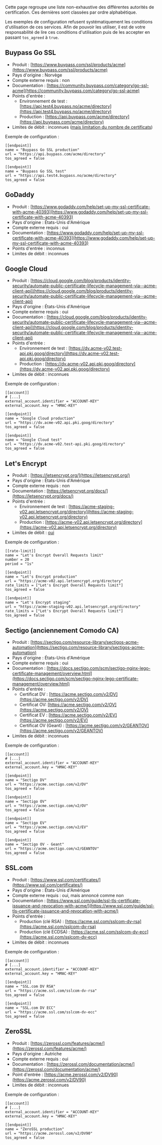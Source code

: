 
[//]: # (Copyright 2019-2020 Rodolphe Bréard <rodolphe@breard.tf>)

[//]: # (Copying and distribution of this file, with or without modification,)
[//]: # (are permitted in any medium without royalty provided the copyright)
[//]: # (notice and this notice are preserved.  This file is offered as-is,)
[//]: # (without any warranty.)

Cette page regroupe une liste non-exhaustive des différentes autorités de certification. Ces dernières sont classées par ordre alphabétique.

Les exemples de configuration refusent systématiquement les conditions d'utilisation de ces services. Afin de pouvoir les utiliser, il est de votre responsabilité de lire ces conditions d'utilisation puis de les accepter en passant `tos_agreed` à `true`.

## Buypass Go SSL

- Produit : [https://www.buypass.com/ssl/products/acme](https://www.buypass.com/ssl/products/acme)
- Pays d'origine : Norvège
- Compte externe requis : non
- Documentation : [https://community.buypass.com/category/go-ssl-acme](https://community.buypass.com/category/go-ssl-acme)
- Points d'entrée :
  * Environnement de test : [https://api.test4.buypass.no/acme/directory](https://api.test4.buypass.no/acme/directory)
  * Production : [https://api.buypass.com/acme/directory](https://api.buypass.com/acme/directory)
- Limites de débit : inconnues ([mais limitation du nombre de certificats](https://community.buypass.com/t/h7hmbsh/rate-limits))

Exemple de configuration :

```
[[endpoint]]
name = "Buypass Go SSL production"
url = "https://api.buypass.com/acme/directory"
tos_agreed = false

[[endpoint]]
name = "Buypass Go SSL test"
url = "https://api.test4.buypass.no/acme/directory"
tos_agreed = false
```


## GoDaddy

- Produit : [https://www.godaddy.com/help/set-up-my-ssl-certificate-with-acme-40393](https://www.godaddy.com/help/set-up-my-ssl-certificate-with-acme-40393)
- Pays d'origine : États-Unis d'Amérique
- Compte externe requis : oui
- Documentation : [https://www.godaddy.com/help/set-up-my-ssl-certificate-with-acme-40393](https://www.godaddy.com/help/set-up-my-ssl-certificate-with-acme-40393)
- Points d'entrée : inconnus
- Limites de débit : inconnues


## Google Cloud

- Produit : [https://cloud.google.com/blog/products/identity-security/automate-public-certificate-lifecycle-management-via--acme-client-api](https://cloud.google.com/blog/products/identity-security/automate-public-certificate-lifecycle-management-via--acme-client-api)
- Pays d'origine : États-Unis d'Amérique
- Compte externe requis : oui
- Documentation : [https://cloud.google.com/blog/products/identity-security/automate-public-certificate-lifecycle-management-via--acme-client-api](https://cloud.google.com/blog/products/identity-security/automate-public-certificate-lifecycle-management-via--acme-client-api)
- Points d'entrée :
  * Environnement de test : [https://dv.acme-v02.test-api.pki.goog/directory](https://dv.acme-v02.test-api.pki.goog/directory)
  * Production : [https://dv.acme-v02.api.pki.goog/directory](https://dv.acme-v02.api.pki.goog/directory)
- Limites de débit : inconnues

Exemple de configuration :

```
[[account]]
# [...]
external_account.identifier = "ACCOUNT-KEY"
external_account.key = "HMAC-KEY"

[[endpoint]]
name = "Google Cloud production"
url = "https://dv.acme-v02.api.pki.goog/directory"
tos_agreed = false

[[endpoint]]
name = "Google Cloud test"
url = "https://dv.acme-v02.test-api.pki.goog/directory"
tos_agreed = false
```


## Let's Encrypt

- Produit : [https://letsencrypt.org/](https://letsencrypt.org/)
- Pays d'origine : États-Unis d'Amérique
- Compte externe requis : non
- Documentation : [https://letsencrypt.org/docs/](https://letsencrypt.org/docs/)
- Points d'entrée :
  * Environnement de test : [https://acme-staging-v02.api.letsencrypt.org/directory](https://acme-staging-v02.api.letsencrypt.org/directory)
  * Production : [https://acme-v02.api.letsencrypt.org/directory](https://acme-v02.api.letsencrypt.org/directory)
- Limites de débit : [oui](https://letsencrypt.org/docs/rate-limits/)

Exemple de configuration :

```
[[rate-limit]]
name = "Let's Encrypt Overall Requests limit"
number = 20
period = "1s"

[[endpoint]]
name = "Let's Encrypt production"
url = "https://acme-v02.api.letsencrypt.org/directory"
rate_limits = ["Let's Encrypt Overall Requests limit"]
tos_agreed = false

[[endpoint]]
name = "Let's Encrypt staging"
url = "https://acme-staging-v02.api.letsencrypt.org/directory"
rate_limits = ["Let's Encrypt Overall Requests limit"]
tos_agreed = false
```


## Sectigo (anciennement Comodo CA)

- Produit : [https://sectigo.com/resource-library/sectigos-acme-automation](https://sectigo.com/resource-library/sectigos-acme-automation)
- Pays d'origine : États-Unis d'Amérique
- Compte externe requis : oui
- Documentation : [https://docs.sectigo.com/scm/sectigo-nginx-lego-certificate-management/overview.html](https://docs.sectigo.com/scm/sectigo-nginx-lego-certificate-management/overview.html)
- Points d'entrée :
  * Certificat DV : [https://acme.sectigo.com/v2/DV](https://acme.sectigo.com/v2/DV)
  * Certificat OV: [https://acme.sectigo.com/v2/OV](https://acme.sectigo.com/v2/OV)
  * Certificat EV : [https://acme.sectigo.com/v2/EV](https://acme.sectigo.com/v2/EV)
  * Certificat OV (Geant) : [https://acme.sectigo.com/v2/GEANTOV](https://acme.sectigo.com/v2/GEANTOV)
- Limites de débit : inconnues

Exemple de configuration :

```
[[account]]
# [...]
external_account.identifier = "ACCOUNT-KEY"
external_account.key = "HMAC-KEY"

[[endpoint]]
name = "Sectigo DV"
url = "https://acme.sectigo.com/v2/DV"
tos_agreed = false

[[endpoint]]
name = "Sectigo OV"
url = "https://acme.sectigo.com/v2/OV"
tos_agreed = false

[[endpoint]]
name = "Sectigo EV"
url = "https://acme.sectigo.com/v2/EV"
tos_agreed = false

[[endpoint]]
name = "Sectigo OV - Geant"
url = "https://acme.sectigo.com/v2/GEANTOV"
tos_agreed = false
```


## SSL.com

- Produit : [https://www.ssl.com/certificates/](https://www.ssl.com/certificates/)
- Pays d'origine : États-Unis d'Amérique
- Compte externe requis : oui, mais annoncé comme non
- Documentation : [https://www.ssl.com/guide/ssl-tls-certificate-issuance-and-revocation-with-acme/](https://www.ssl.com/guide/ssl-tls-certificate-issuance-and-revocation-with-acme/)
- Points d'entrée :
  * Production (clé RSA) : [https://acme.ssl.com/sslcom-dv-rsa](https://acme.ssl.com/sslcom-dv-rsa)
  * Production (clé ECDSA) : [https://acme.ssl.com/sslcom-dv-ecc](https://acme.ssl.com/sslcom-dv-ecc)
- Limites de débit : inconnues

Exemple de configuration :

```
[[account]]
# [...]
external_account.identifier = "ACCOUNT-KEY"
external_account.key = "HMAC-KEY"

[[endpoint]]
name = "SSL.com DV RSA"
url = "https://acme.ssl.com/sslcom-dv-rsa"
tos_agreed = false

[[endpoint]]
name = "SSL.com DV ECC"
url = "https://acme.ssl.com/sslcom-dv-ecc"
tos_agreed = false
```


## ZeroSSL

- Produit : [https://zerossl.com/features/acme/](https://zerossl.com/features/acme/)
- Pays d'origine : Autriche
- Compte externe requis : oui
- Documentation : [https://zerossl.com/documentation/acme/](https://zerossl.com/documentation/acme/)
- Point d'entrée : [https://acme.zerossl.com/v2/DV90](https://acme.zerossl.com/v2/DV90)
- Limites de débit : inconnues

Exemple de configuration :

```
[[account]]
# [...]
external_account.identifier = "ACCOUNT-KEY"
external_account.key = "HMAC-KEY"

[[endpoint]]
name = "ZeroSSL production"
url = "https://acme.zerossl.com/v2/DV90"
tos_agreed = false
```
